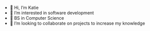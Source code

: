- 👋 Hi, I’m Katie
- 👀 I’m interested in software development
- 🌱 BS in Computer Science
- 💞️ I’m looking to collaborate on projects to increase my knowledge

<!---
KtFluck/KtFluck is a ✨ special ✨ repository because its `README.md` (this file) appears on your GitHub profile.
You can click the Preview link to take a look at your changes.
--->

